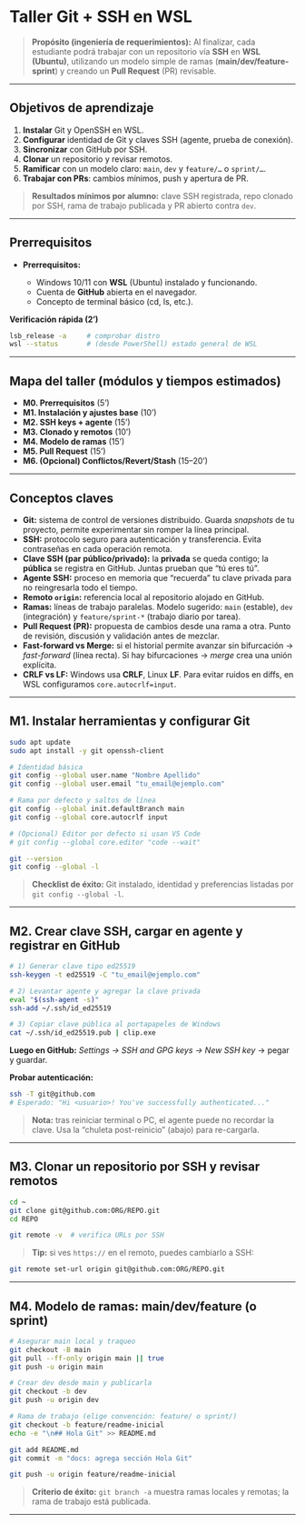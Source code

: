 # Taller Git + SSH en WSL

> **Propósito (ingeniería de requerimientos):** Al finalizar, cada estudiante podrá trabajar con un repositorio vía **SSH** en **WSL (Ubuntu)**, utilizando un modelo simple de ramas (**main/dev/feature-sprint**) y creando un **Pull Request** (PR) revisable.

---

## Objetivos de aprendizaje

1. **Instalar** Git y OpenSSH en WSL.
2. **Configurar** identidad de Git y claves SSH (agente, prueba de conexión).
3. **Sincronizar** con GitHub por SSH.
4. **Clonar** un repositorio y revisar remotos.
5. **Ramificar** con un modelo claro: `main`, `dev` y `feature/…` o `sprint/…`.
6. **Trabajar con PRs**: cambios mínimos, push y apertura de PR.

> **Resultados mínimos por alumno:** clave SSH registrada, repo clonado por SSH, rama de trabajo publicada y PR abierto contra `dev`.

---

## Prerrequisitos

* **Prerrequisitos:**

  * Windows 10/11 con **WSL** (Ubuntu) instalado y funcionando.
  * Cuenta de **GitHub** abierta en el navegador.
  * Concepto de terminal básico (cd, ls, etc.).

**Verificación rápida (2’)**

```bash
lsb_release -a     # comprobar distro
wsl --status       # (desde PowerShell) estado general de WSL
```

---

## Mapa del taller (módulos y tiempos estimados)

* **M0. Prerrequisitos** (5’)
* **M1. Instalación y ajustes base** (10’)
* **M2. SSH keys + agente** (15’)
* **M3. Clonado y remotos** (10’)
* **M4. Modelo de ramas** (15’)
* **M5. Pull Request** (15’)
* **M6. (Opcional) Conflictos/Revert/Stash** (15–20’)

---

## Conceptos claves

* **Git:** sistema de control de versiones distribuido. Guarda *snapshots* de tu proyecto, permite experimentar sin romper la línea principal.
* **SSH:** protocolo seguro para autenticación y transferencia. Evita contraseñas en cada operación remota.
* **Clave SSH (par público/privado):** la **privada** se queda contigo; la **pública** se registra en GitHub. Juntas prueban que “tú eres tú”.
* **Agente SSH:** proceso en memoria que “recuerda” tu clave privada para no reingresarla todo el tiempo.
* **Remoto `origin`:** referencia local al repositorio alojado en GitHub.
* **Ramas:** líneas de trabajo paralelas. Modelo sugerido: `main` (estable), `dev` (integración) y `feature/sprint-*` (trabajo diario por tarea).
* **Pull Request (PR):** propuesta de cambios desde una rama a otra. Punto de revisión, discusión y validación antes de mezclar.
* **Fast-forward vs Merge:** si el historial permite avanzar sin bifurcación → *fast-forward* (línea recta). Si hay bifurcaciones → *merge* crea una unión explícita.
* **CRLF vs LF:** Windows usa **CRLF**, Linux **LF**. Para evitar ruidos en diffs, en WSL configuramos `core.autocrlf=input`.

---

## M1. Instalar herramientas y configurar Git

```bash
sudo apt update
sudo apt install -y git openssh-client

# Identidad básica
git config --global user.name "Nombre Apellido"
git config --global user.email "tu_email@ejemplo.com"

# Rama por defecto y saltos de línea
git config --global init.defaultBranch main
git config --global core.autocrlf input

# (Opcional) Editor por defecto si usan VS Code
# git config --global core.editor "code --wait"

git --version
git config --global -l
```

> **Checklist de éxito:** Git instalado, identidad y preferencias listadas por `git config --global -l`.

---

## M2. Crear clave SSH, cargar en agente y registrar en GitHub

```bash
# 1) Generar clave tipo ed25519
ssh-keygen -t ed25519 -C "tu_email@ejemplo.com"

# 2) Levantar agente y agregar la clave privada
eval "$(ssh-agent -s)"
ssh-add ~/.ssh/id_ed25519

# 3) Copiar clave pública al portapapeles de Windows
cat ~/.ssh/id_ed25519.pub | clip.exe
```

**Luego en GitHub:** *Settings → SSH and GPG keys → New SSH key* → pegar y guardar.

**Probar autenticación:**

```bash
ssh -T git@github.com
# Esperado: "Hi <usuario>! You've successfully authenticated..."
```

> **Nota:** tras reiniciar terminal o PC, el agente puede no recordar la clave. Usa la “chuleta post-reinicio” (abajo) para re-cargarla.

---

## M3. Clonar un repositorio por SSH y revisar remotos

```bash
cd ~
git clone git@github.com:ORG/REPO.git
cd REPO

git remote -v  # verifica URLs por SSH
```

> **Tip:** si ves `https://` en el remoto, puedes cambiarlo a SSH:

```bash
git remote set-url origin git@github.com:ORG/REPO.git
```

---

## M4. Modelo de ramas: main/dev/feature (o sprint)

```bash
# Asegurar main local y traqueo
git checkout -B main
git pull --ff-only origin main || true
git push -u origin main

# Crear dev desde main y publicarla
git checkout -b dev
git push -u origin dev

# Rama de trabajo (elige convención: feature/ o sprint/)
git checkout -b feature/readme-inicial
echo -e "\n## Hola Git" >> README.md

git add README.md
git commit -m "docs: agrega sección Hola Git"

git push -u origin feature/readme-inicial
```

> **Criterio de éxito:** `git branch -a` muestra ramas locales y remotas; la rama de trabajo está publicada.

---

